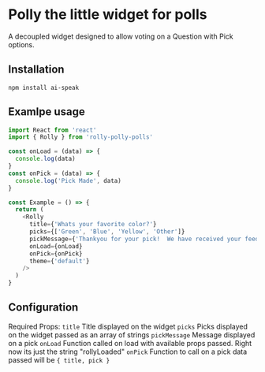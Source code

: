 # Polly the little widget for polls

A decoupled widget designed to allow voting on a Question with Pick options.

## Installation

```
npm install ai-speak
```

## Examlpe usage

```javascript
import React from 'react'
import { Rolly } from 'rolly-polly-polls'

const onLoad = (data) => {
  console.log(data)
}
const onPick = (data) => {
  console.log('Pick Made', data)
}

const Example = () => {
  return (
    <Rolly
      title={'Whats your favorite color?'}
      picks={['Green', 'Blue', 'Yellow', 'Other']}
      pickMessage={'Thankyou for your pick!  We have received your feedback!'}
      onLoad={onLoad}
      onPick={onPick}
      theme={'default'}
    />
  )
}
```

## Configuration

Required Props:
`title` Title displayed on the widget
`picks` Picks displayed on the widget passed as an array of strings
`pickMessage` Message displayed on a pick
`onLoad` Function called on load with available props passed. Right now its just the string "rollyLoaded"
`onPick` Function to call on a pick data passed will be `{ title, pick }`
